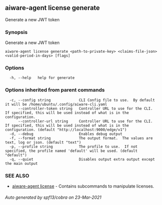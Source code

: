 ## aiware-agent license generate

Generate a new JWT token

### Synopsis

Generate a new JWT token

```
aiware-agent license generate <path-to-private-key> <claims-file-json> <valid-period-in-days> [flags]
```

### Options

```
  -h, --help   help for generate
```

### Options inherited from parent commands

```
  -c, --config string             CLI Config file to use.  By default it will be /home/ubuntu/.config/aiware-cli.yaml
      --controller-token string   Controller URL to use for the CLI.  If specified, this will be used instead of what is in the configuration.
      --controller-url string     Controller URL to use for the CLI.  If specified, this will be used instead of what is in the configuration. (default "http://localhost:9000/edge/v1")
  -d, --debug                     Enables debug output
  -f, --format string             The output format.  The values are text, log or json. (default "text")
  -p, --profile string            The profile to use.  If not specified, the profile named 'default' will be used. (default "default")
  -q, --quiet                     Disables output extra output except the main output
```

### SEE ALSO

* [aiware-agent license](/cli/aiware-agent_license.md)	 - Contains subcommands to manipulate licenses.

###### Auto generated by spf13/cobra on 23-Mar-2021
